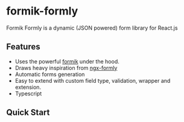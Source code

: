 # formik-formly

Formik Formly is a dynamic (JSON powered) form library for React.js

## Features
- Uses the powerful [formik](https://jaredpalmer.com/formik/) under the hood.
- Draws heavy inspiration from [ngx-formly](https://ngx-formly.github.io/ngx-formly/)
- Automatic forms generation
- Easy to extend with custom field type, validation, wrapper and extension.
- Typescript

## Quick Start


